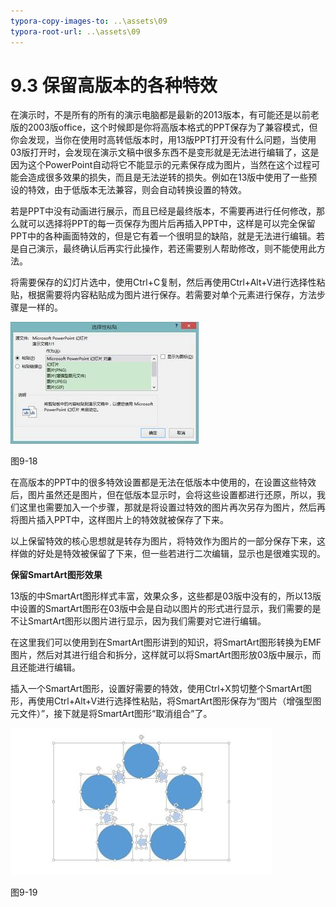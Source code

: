 ```yaml
---
typora-copy-images-to: ..\assets\09
typora-root-url: ..\assets\09
---
```


# 9.3  保留高版本的各种特效

在演示时，不是所有的所有的演示电脑都是最新的2013版本，有可能还是以前老版的2003版office，这个时候即是你将高版本格式的PPT保存为了兼容模式，但你会发现，当你在使用时高转低版本时，用13版PPT打开没有什么问题，当使用03版打开时，会发现在演示文稿中很多东西不是变形就是无法进行编辑了，这是因为这个PowerPoint自动将它不能显示的元素保存成为图片，当然在这个过程可能会造成很多效果的损失，而且是无法逆转的损失。例如在13版中使用了一些预设的特效，由于低版本无法兼容，则会自动转换设置的特效。

若是PPT中没有动画进行展示，而且已经是最终版本，不需要再进行任何修改，那么就可以选择将PPT的每一页保存为图片后再插入PPT中，这样是可以完全保留PPT中的各种画面特效的，但是它有着一个很明显的缺陷，就是无法进行编辑。若是自己演示，最终确认后再实行此操作，若还需要别人帮助修改，则不能使用此方法。

将需要保存的幻灯片选中，使用Ctrl+C复制，然后再使用Ctrl+Alt+V进行选择性粘贴，根据需要将内容粘贴成为图片进行保存。若需要对单个元素进行保存，方法步骤是一样的。

![img](../../.gitbook/assets/image018%20%2811%29.jpg)

图9-18

在高版本的PPT中的很多特效设置都是无法在低版本中使用的，在设置这些特效后，图片虽然还是图片，但在低版本显示时，会将这些设置都进行还原，所以，我们这里也需要加入一个步骤，那就是将设置过特效的图片再次另存为图片，然后再将图片插入PPT中，这样图片上的特效就被保存了下来。

以上保留特效的核心思想就是转存为图片，将特效作为图片的一部分保存下来，这样做的好处是特效被保留了下来，但一些若进行二次编辑，显示也是很难实现的。

**保留SmartArt图形效果**

13版的中SmartArt图形样式丰富，效果众多，这些都是03版中没有的，所以13版中设置的SmartArt图形在03版中会是自动以图片的形式进行显示，我们需要的是不让SmartArt图形以图片进行显示，因为我们需要对它进行编辑。

在这里我们可以使用到在SmartArt图形讲到的知识，将SmartArt图形转换为EMF图片，然后对其进行组合和拆分，这样就可以将SmartArt图形放03版中展示，而且还能进行编辑。

插入一个SmartArt图形，设置好需要的特效，使用Ctrl+X剪切整个SmartArt图形，再使用Ctrl+Alt+V进行选择性粘贴，将SmartArt图形保存为“图片（增强型图元文件）”，接下就是将SmartArt图形“取消组合”了。

![img](../../.gitbook/assets/image019%20%289%29.jpg)

图9-19

